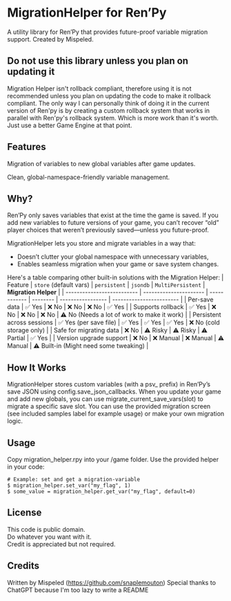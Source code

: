 # MigrationHelper for Ren’Py
A utility library for Ren’Py that provides future-proof variable migration support.
Created by Mispeled.

## Do not use this library unless you plan on updating it
Migration Helper isn't rollback compliant, therefore using it is not recommended unless you plan on updating the code to make it rollback compliant.
The only way I can personally think of doing it in the current version of Ren'py is by creating a custom rollback system that works in parallel with Ren'py's rollback system.
Which is more work than it's worth. Just use a better Game Engine at that point.

## Features
Migration of variables to new global variables after game updates.

Clean, global-namespace-friendly variable management.

## Why?
Ren’Py only saves variables that exist at the time the game is saved.
If you add new variables to future versions of your game, you can’t recover “old” player choices that weren’t previously saved—unless you future-proof.

MigrationHelper lets you store and migrate variables in a way that:
- Doesn’t clutter your global namespace with unnecessary variables,
- Enables seamless migration when your game or save system changes.

Here's a table comparing other built-in solutions with the Migration Helper:
| Feature                    | `store` (default vars) | `persistent` | `jsondb` | `MultiPersistent` | **Migration Helper**     |
| -------------------------- | ---------------------- | ------------ | -------- | ----------------- | ------------------------ |
| Per-save data              | ✅ Yes                  | ❌ No         | ❌ No     | ❌ No              | ✅ Yes                    |
| Supports rollback          | ✅ Yes                  | ❌ No         | ❌ No     | ❌ No              | ⚠️ No (Needs a lot of work to make it work)     |
| Persistent across sessions | ✅ Yes (per save file)  | ✅ Yes        | ✅ Yes    | ✅ Yes             | ❌ No (cold storage only) |
| Safe for migrating data    | ❌ No                   | ⚠️ Risky     | ⚠️ Risky | ⚠️ Partial        | ✅ Yes                    |
| Version upgrade support    | ❌ No                   | ❌ Manual     | ❌ Manual | ⚠️ Manual         | ⚠️ Built-in (Might need some tweaking)      |

## How It Works
MigrationHelper stores custom variables (with a psv_ prefix) in Ren’Py’s save JSON using config.save_json_callbacks.
When you update your game and add new globals, you can use migrate_current_save_vars(slot) to migrate a specific save slot.
You can use the provided migration screen (see included samples label for example usage) or make your own migration logic.

## Usage
Copy migration_helper.rpy into your /game folder.
Use the provided helper in your code:

```
# Example: set and get a migration-variable
$ migration_helper.set_var("my_flag", 1)
$ some_value = migration_helper.get_var("my_flag", default=0)
```

## License
This code is public domain.  
Do whatever you want with it.  
Credit is appreciated but not required.

## Credits
Written by Mispeled (https://github.com/snaplemouton)
Special thanks to ChatGPT because I'm too lazy to write a README
